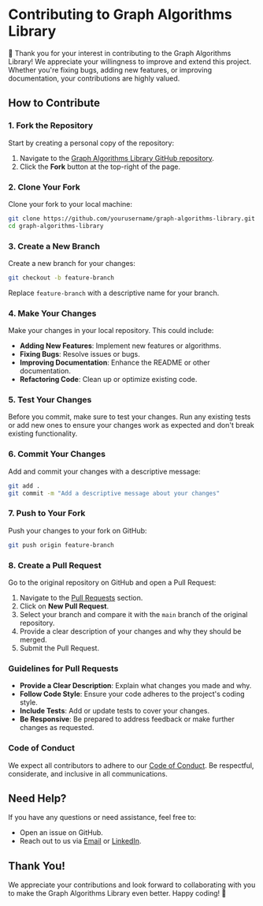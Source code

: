 # Contributing to Graph Algorithms Library

🎉 Thank you for your interest in contributing to the Graph Algorithms Library! We appreciate your willingness to improve and extend this project. Whether you're fixing bugs, adding new features, or improving documentation, your contributions are highly valued.

## How to Contribute

### 1. **Fork the Repository**

Start by creating a personal copy of the repository:

1. Navigate to the [Graph Algorithms Library GitHub repository](https://github.com/kushalv238/Java-Graph).
2. Click the **Fork** button at the top-right of the page.

### 2. **Clone Your Fork**

Clone your fork to your local machine:

```bash
git clone https://github.com/yourusername/graph-algorithms-library.git
cd graph-algorithms-library
```

### 3. **Create a New Branch**

Create a new branch for your changes:

```bash
git checkout -b feature-branch
```

Replace `feature-branch` with a descriptive name for your branch.

### 4. **Make Your Changes**

Make your changes in your local repository. This could include:

- **Adding New Features**: Implement new features or algorithms.
- **Fixing Bugs**: Resolve issues or bugs.
- **Improving Documentation**: Enhance the README or other documentation.
- **Refactoring Code**: Clean up or optimize existing code.

### 5. **Test Your Changes**

Before you commit, make sure to test your changes. Run any existing tests or add new ones to ensure your changes work as expected and don't break existing functionality.

### 6. **Commit Your Changes**

Add and commit your changes with a descriptive message:

```bash
git add .
git commit -m "Add a descriptive message about your changes"
```

### 7. **Push to Your Fork**

Push your changes to your fork on GitHub:

```bash
git push origin feature-branch
```

### 8. **Create a Pull Request**

Go to the original repository on GitHub and open a Pull Request:

1. Navigate to the [Pull Requests](https://github.com/kushalv238/Java-Graph/pulls) section.
2. Click on **New Pull Request**.
3. Select your branch and compare it with the `main` branch of the original repository.
4. Provide a clear description of your changes and why they should be merged.
5. Submit the Pull Request.

### Guidelines for Pull Requests

- **Provide a Clear Description**: Explain what changes you made and why.
- **Follow Code Style**: Ensure your code adheres to the project's coding style.
- **Include Tests**: Add or update tests to cover your changes.
- **Be Responsive**: Be prepared to address feedback or make further changes as requested.

### Code of Conduct

We expect all contributors to adhere to our [Code of Conduct](CODE_OF_CONDUCT.md). Be respectful, considerate, and inclusive in all communications.

## Need Help?

If you have any questions or need assistance, feel free to:

- Open an issue on GitHub.
- Reach out to us via [Email](mailto:kushalv238@gmail.com) or [LinkedIn](https://www.linkedin.com/in/kushal-vadodaria).

## Thank You!

We appreciate your contributions and look forward to collaborating with you to make the Graph Algorithms Library even better. Happy coding! 🚀
